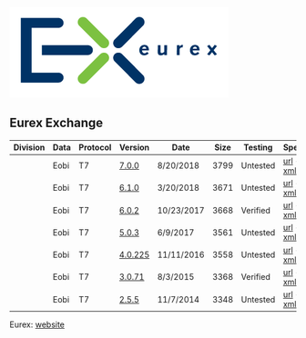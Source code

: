 ![Eurex](https://github.com/Open-Markets-Initiative/Directory/blob/master/Logos/Eurex.png)


## Eurex Exchange

|Division | Data | Protocol | Version | Date | Size | Testing | Specification|
|--- | --- | --- | --- | --- | --- | --- | ---|
| | Eobi | T7 | [7.0.0][Eurex.Eobi.T7.v7.0.0 Version] | 8/20/2018 | 3799 | Untested | [url](https://www.eurexchange.com/exchange-en/technology/t7/system-documentation "Specification url") - [pdf](https://github.com/Open-Markets-Initiative/Directory/blob/master/Specifications/Eurex/Eurex.Eobi.T7.v7.0.0.pdf "Specification pdf manual") - [xml](https://github.com/Open-Markets-Initiative/Directory/blob/master/Specifications/Eurex/Eurex.Eobi.T7.v7.0.0.xml "Specification xml")|
| | Eobi | T7 | [6.1.0][Eurex.Eobi.T7.v6.1.0 Version] | 3/20/2018 | 3671 | Untested | [url](https://www.eurexchange.com/exchange-en/technology/t7/system-documentation "Specification url") - [pdf](https://github.com/Open-Markets-Initiative/Directory/blob/master/Specifications/Eurex/Eurex.Eobi.T7.v6.1.0.pdf "Specification pdf manual") - [xml](https://github.com/Open-Markets-Initiative/Directory/blob/master/Specifications/Eurex/Eurex.Eobi.T7.v6.1.0.xml "Specification xml")|
| | Eobi | T7 | [6.0.2][Eurex.Eobi.T7.v6.0.2 Version] | 10/23/2017 | 3668 | Verified | [url](https://www.eurexchange.com/exchange-en/technology/t7/system-documentation "Specification url") - [pdf](https://github.com/Open-Markets-Initiative/Directory/blob/master/Specifications/Eurex/Eurex.Eobi.T7.v6.0.2.pdf "Specification pdf manual") - [xml](https://github.com/Open-Markets-Initiative/Directory/blob/master/Specifications/Eurex/Eurex.Eobi.T7.v6.0.2.xml "Specification xml")|
| | Eobi | T7 | [5.0.3][Eurex.Eobi.T7.v5.0.3 Version] | 6/9/2017 | 3561 | Untested | [url](https://www.eurexchange.com/exchange-en/technology/t7/system-documentation "Specification url") - [pdf](https://github.com/Open-Markets-Initiative/Directory/blob/master/Specifications/Eurex/Eurex.Eobi.T7.v5.0.3.pdf "Specification pdf manual") - [xml](https://github.com/Open-Markets-Initiative/Directory/blob/master/Specifications/Eurex/Eurex.Eobi.T7.v5.0.3.xml "Specification xml")|
| | Eobi | T7 | [4.0.225][Eurex.Eobi.T7.v4.0.225 Version] | 11/11/2016 | 3558 | Untested | [url](https://www.eurexchange.com/exchange-en/technology/t7/system-documentation "Specification url") - [pdf](https://github.com/Open-Markets-Initiative/Directory/blob/master/Specifications/Eurex/Eurex.Eobi.T7.v4.0.225.pdf "Specification pdf manual") - [xml](https://github.com/Open-Markets-Initiative/Directory/blob/master/Specifications/Eurex/Eurex.Eobi.T7.v4.0.225.xml "Specification xml")|
| | Eobi | T7 | [3.0.71][Eurex.Eobi.T7.v3.0.71 Version] | 8/3/2015 | 3368 | Verified | [url](https://www.eurexchange.com/exchange-en/technology/t7/system-documentation "Specification url") - [pdf](https://github.com/Open-Markets-Initiative/Directory/blob/master/Specifications/Eurex/Eurex.Eobi.T7.v3.0.71.pdf "Specification pdf manual") - [xml](https://github.com/Open-Markets-Initiative/Directory/blob/master/Specifications/Eurex/Eurex.Eobi.T7.v3.0.71.xml "Specification xml")|
| | Eobi | T7 | [2.5.5][Eurex.Eobi.T7.v2.5.5 Version] | 11/7/2014 | 3348 | Untested | [url](https://www.eurexchange.com/exchange-en/technology/t7/system-documentation "Specification url") - [pdf](https://github.com/Open-Markets-Initiative/Directory/blob/master/Specifications/Eurex/Eurex.Eobi.T7.v2.5.5.pdf "Specification pdf manual") - [xml](https://github.com/Open-Markets-Initiative/Directory/blob/master/Specifications/Eurex/Eurex.Eobi.T7.v2.5.5.xml "Specification xml")|


Eurex: [website](https://www.eurexchange.com "Go to Eurex Exchange")


[Eurex.Eobi.T7.v2.5.5 Version]: https://github.com/Open-Markets-Initiative/wireshark-lua/blob/master/Eurex/Eurex.Eobi.T7.v2.5.5.Script.Dissector.lua "Eurex Exchange 2.5.5 Script Dissector"
[Eurex.Eobi.T7.v3.0.71 Version]: https://github.com/Open-Markets-Initiative/wireshark-lua/blob/master/Eurex/Eurex.Eobi.T7.v3.0.71.Script.Dissector.lua "Eurex Exchange 3.0.71 Script Dissector"
[Eurex.Eobi.T7.v4.0.225 Version]: https://github.com/Open-Markets-Initiative/wireshark-lua/blob/master/Eurex/Eurex.Eobi.T7.v4.0.225.Script.Dissector.lua "Eurex Exchange 4.0.225 Script Dissector"
[Eurex.Eobi.T7.v5.0.3 Version]: https://github.com/Open-Markets-Initiative/wireshark-lua/blob/master/Eurex/Eurex.Eobi.T7.v5.0.3.Script.Dissector.lua "Eurex Exchange 5.0.3 Script Dissector"
[Eurex.Eobi.T7.v6.0.2 Version]: https://github.com/Open-Markets-Initiative/wireshark-lua/blob/master/Eurex/Eurex.Eobi.T7.v6.0.2.Script.Dissector.lua "Eurex Exchange 6.0.2 Script Dissector"
[Eurex.Eobi.T7.v6.1.0 Version]: https://github.com/Open-Markets-Initiative/wireshark-lua/blob/master/Eurex/Eurex.Eobi.T7.v6.1.0.Script.Dissector.lua "Eurex Exchange 6.1.0 Script Dissector"
[Eurex.Eobi.T7.v7.0.0 Version]: https://github.com/Open-Markets-Initiative/wireshark-lua/blob/master/Eurex/Eurex.Eobi.T7.v7.0.0.Script.Dissector.lua "Eurex Exchange 7.0.0 Script Dissector"

